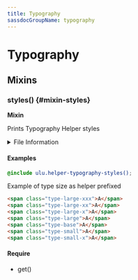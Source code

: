 ```yaml
---
title: Typography
sassdocGroupName: typography
---
```



# Typography

<div class="type-large">



</div>



## Mixins




<div class="sassdoc-item-header">

###  styles() {#mixin-styles}

  <div class="sassdoc-item-header__labels">
    <span class="tag tag--primary"><strong>Mixin</strong></span>
  </div>

</div>

  

Prints Typography Helper styles
    
    


<details>
  <summary>File Information</summary>
  
- **File:** _typography.scss
- **Group:** typography
- **Type:** mixin
- **Lines (comments):** 10-20
- **Lines (code):** 22-80

</details>

    

#### Examples

      


``` scss
@include ulu.helper-typography-styles();
```
  

      

Example of type size as helper prefixed      


``` html
<span class="type-large-xxx">A</span>
<span class="type-large-xx">A</span>
<span class="type-large-x">A</span>
<span class="type-large">A</span>
<span class="type-base">A</span>
<span class="type-small">A</span>
<span class="type-small-x">A</span>
```
  

      

#### Require

- get()
  
  
  